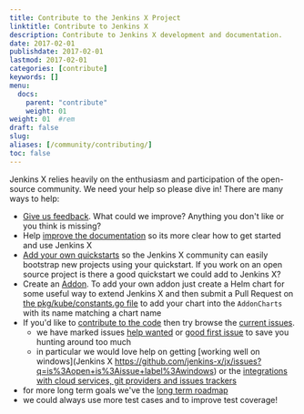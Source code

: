 ```yaml
---
title: Contribute to the Jenkins X Project
linktitle: Contribute to Jenkins X
description: Contribute to Jenkins X development and documentation.
date: 2017-02-01
publishdate: 2017-02-01
lastmod: 2017-02-01
categories: [contribute]
keywords: []
menu:
  docs:
    parent: "contribute"
    weight: 01
weight: 01	#rem
draft: false
slug:
aliases: [/community/contributing/]
toc: false
---
```


Jenkins X relies heavily on the enthusiasm and participation of the open-source community. We need your help so please dive in! There are many ways to help:


* [Give us feedback](https://jenkins-x.io/community/). What could we improve? Anything you don't like or you think is missing?
* Help [improve the documentation](/contribute/documentation/) so its more clear how to get started and use Jenkins X
* [Add your own quickstarts](/developing/create-quickstart/#adding-your-own-quickstarts) so the Jenkins X community can easily bootstrap new projects using your quickstart. If you work on an open source project is there a good quickstart we could add to Jenkins X? 
* Create an [Addon](/about/features/#applications). To add your own addon just create a Helm chart for some useful way to extend Jenkins X and then submit a Pull Request on [the pkg/kube/constants.go file](https://github.com/jenkins-x/jx/blob/master/pkg/kube/constants.go#L32-L50) to add your chart into the `AddonCharts` with its name matching a chart name
* If you'd like to [contribute to the code](https://jenkins-x.io/contribute/development/) then try browse the [current issues](https://github.com/jenkins-x/jx/issues).
  * we have marked issues [help wanted](https://github.com/jenkins-x/jx/issues?q=is%3Aopen+is%3Aissue+label%3A%22help+wanted%22) or [good first issue](https://github.com/jenkins-x/jx/issues?q=is%3Aopen+is%3Aissue+label%3A%22good+first+issue%22) to save you hunting around too much
  * in particular we would love help on getting [working well on windows](Jenkins X https://github.com/jenkins-x/jx/issues?q=is%3Aopen+is%3Aissue+label%3Awindows) or the [integrations with cloud services, git providers and issues trackers](https://github.com/jenkins-x/jx/issues?q=is%3Aissue+is%3Aopen+label%3Aintegrations)
 * for more long term goals we've the [long term roadmap](https://jenkins-x.io/contribute/roadmap)
 * we could always use more test cases and to improve test coverage!
